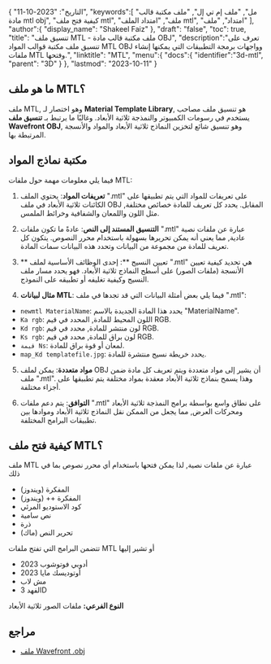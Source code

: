{
"التاريخ": "2023-10-11",
   "keywords":[
"مل",
"ملف إم تي إل",
"ملف مكتبة قالب مادة mtl obj",
"كيفية فتح ملف mtl",
"ملف",
"امتداد الملف mtl",
"امتداد",
"ملف"
],
   "author":{
"display_name": "Shakeel Faiz"
},
"draft": "false",
"toc": true,
"title": "تنسيق ملف MTL - ملف مكتبة قالب مادة OBJ",
   "description":"تعرف على تنسيق ملف مكتبة قوالب المواد MTL OBJ وواجهات برمجة التطبيقات التي يمكنها إنشاء ملفات MTL وفتحها.",
"linktitle": "MTL",
   "menu":{
      "docs":{
         "identifier":"3d-mtl",
"parent": "3D"
}
},
"lastmod": "2023-10-11"
}

## ما هو ملف MTL؟

ملف MTL, وهو اختصار لـ **Material Template Library**, هو تنسيق ملف مصاحب يستخدم في رسومات الكمبيوتر والنمذجة ثلاثية الأبعاد. وغالبًا ما يرتبط بـ **تنسيق ملف Wavefront OBJ**, وهو تنسيق شائع لتخزين النماذج ثلاثية الأبعاد والمواد والأنسجة المرتبطة بها.

## مكتبة نماذج المواد

فيما يلي معلومات مهمة حول ملفات MTL:

1. **تعريفات المواد**: يحتوي الملف ".mtl" على تعريفات للمواد التي يتم تطبيقها على الكائنات ثلاثية الأبعاد في ملف OBJ المقابل. يحدد كل تعريف للمادة خصائص مختلفة, مثل اللون واللمعان والشفافية وخرائط الملمس.
    





2. **التنسيق المستند إلى النص**: عادةً ما تكون ملفات ".mtl" عبارة عن ملفات نصية عادية, مما يعني أنه يمكن تحريرها بسهولة باستخدام محرر النصوص. يتكون كل تعريف للمادة من مجموعة من البيانات وتحدد هذه البيانات سمات المادة.
    





3. ** تعيين النسيج **: إحدى الوظائف الأساسية لملف ".mtl" هي تحديد كيفية تعيين الأنسجة (ملفات الصور) على أسطح النماذج ثلاثية الأبعاد. فهو يحدد مسار ملف النسيج وكيفية تغليفه أو تطبيقه على النموذج.
    





4. **مثال لبيانات MTL**: فيما يلي بعض أمثلة البيانات التي قد تجدها في ملف ".mtl":
    





- `newmtl MaterialName`: يحدد هذا المادة الجديدة بالاسم "MaterialName".
- `Ka rgb`: اللون المحيط للمادة, المحدد في قيم RGB.
- `Kd rgb`: لون منتشر للمادة, محدد في قيم RGB.
- `Ks rgb`: لون براق للمادة, محدد في قيم RGB.
- `قيمة Ns`: لمعان أو قوة براق للمادة.
- `map_Kd templatefile.jpg`: يحدد خريطة نسيج منتشرة للمادة.
5. **مواد متعددة**: يمكن لملف OBJ أن يشير إلى مواد متعددة ويتم تعريف كل مادة ضمن ملف ".mtl". وهذا يسمح بنماذج ثلاثية الأبعاد معقدة بمواد مختلفة يتم تطبيقها على أجزاء مختلفة.
    





6. **التوافق**: يتم دعم ملفات ".mtl" على نطاق واسع بواسطة برامج النمذجة ثلاثية الأبعاد ومحركات العرض, مما يجعل من الممكن نقل النماذج ثلاثية الأبعاد وموادها بين تطبيقات البرامج المختلفة.

## كيفية فتح ملف MTL؟

ملف MTL عبارة عن ملفات نصية, لذا يمكن فتحها باستخدام أي محرر نصوص بما في ذلك

- المفكرة (ويندوز)
- المفكرة ++ (ويندوز)
- كود الاستوديو المرئي
- نص سامية
- ذرة
- تحرير النص (ماك)

تتضمن البرامج التي تفتح ملفات MTL أو تشير إليها

- أدوبي فوتوشوب 2023
- أوتوديسك مايا 2023
- مش لاب
- الفهد 3D

**النوع الفرعي:** ملفات الصور ثلاثية الأبعاد

## مراجع
* [ملف Wavefront .obj](https://en.wikipedia.org/wiki/Wavefront_.obj_file)

